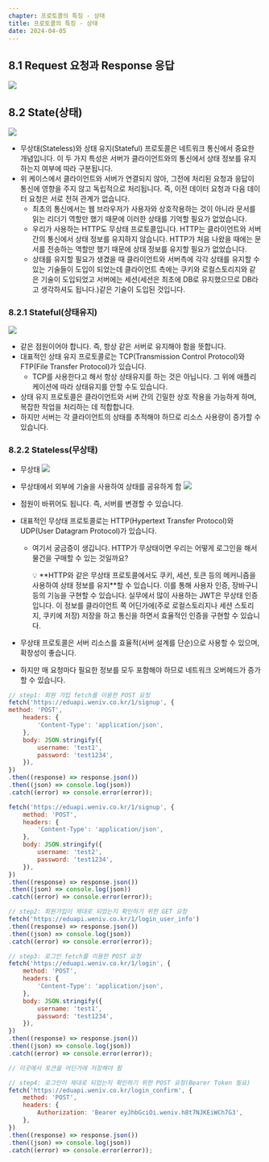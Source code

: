 ```yaml
---
chapter: 프로토콜의 특징 - 상태
title: 프로토콜의 특징 - 상태
date: 2024-04-05
---
```


## 8.1 Request 요청과 Response 응답

![](/images/basecamp-network/chapter08-1-1.png)

## 8.2 State(상태)

![](/images/basecamp-network/chapter08-1-2.png)

- 무상태(Stateless)와 상태 유지(Stateful) 프로토콜은 네트워크 통신에서 중요한 개념입니다. 이 두 가지 특성은 서버가 클라이언트와의 통신에서 상태 정보를 유지하는지 여부에 따라 구분됩니다.
- 위 케이스에서 클라이언트와 서버가 연결되지 않아, 그전에 처리된 요청과 응답이 통신에 영향을 주지 않고 독립적으로 처리됩니다. 즉, 이전 데이터 요청과 다음 데이터 요청은 서로 전혀 관계가 없습니다.
  - 최초의 통신에서는 웹 브라우저가 사용자와 상호작용하는 것이 아니라 문서를 읽는 리더기 역할만 했기 때문에 이러한 상태를 기억할 필요가 없었습니다.
  - 우리가 사용하는 HTTP도 무상태 프로토콜입니다. HTTP는 클라이언트와 서버 간의 통신에서 상태 정보를 유지하지 않습니다. HTTP가 처음 나왔을 때에는 문서를 전송하는 역할만 했기 때문에 상태 정보를 유지할 필요가 없었습니다.
  - 상태를 유지할 필요가 생겼을 때 클라이언트와 서버측에 각각 상태를 유지할 수 있는 기술들이 도입이 되었는데 클라이언트 측에는 쿠키와 로컬스토리지와 같은 기술이 도입되었고 서버에는 세션(세션은 최초에 DB로 유지했으므로 DB라고 생각하셔도 됩니다.)같은 기술이 도입된 것입니다.

### 8.2.1 **Stateful(상태유지)**

![](/images/basecamp-network/chapter08-1-3.png)

- 같은 점원이어야 합니다. 즉, 항상 같은 서버로 유지해야 함을 뜻합니다.
- 대표적인 상태 유지 프로토콜로는 TCP(Transmission Control Protocol)와 FTP(File Transfer Protocol)가 있습니다.
  - TCP를 사용한다고 해서 항상 상태유지를 하는 것은 아닙니다. 그 위에 애플리케이션에 따라 상태유지를 안할 수도 있습니다.
- 상태 유지 프로토콜은 클라이언트와 서버 간의 긴밀한 상호 작용을 가능하게 하며, 복잡한 작업을 처리하는 데 적합합니다.
- 하지만 서버는 각 클라이언트의 상태를 추적해야 하므로 리소스 사용량이 증가할 수 있습니다.

### 8.2.2 Stateless(무상태)

- 무상태
  ![](/images/basecamp-network/chapter08-1-2.png)
- 무상태에서 외부에 기술을 사용하여 상태를 공유하게 함
  ![](/images/basecamp-network/chapter08-1-4.png)
- 점원이 바뀌어도 됩니다. 즉, 서버를 변경할 수 있습니다.
- 대표적인 무상태 프로토콜로는 HTTP(Hypertext Transfer Protocol)와 UDP(User Datagram Protocol)가 있습니다.

  - 여기서 궁금증이 생깁니다. HTTP가 무상태이면 우리는 어떻게 로그인을 해서 물건을 구매할 수 있는 것일까요?
    <aside>
    💡 **HTTP와 같은 무상태 프로토콜에서도 쿠키, 세션, 토큰 등의 메커니즘을 사용하여 상태 정보를 유지**할 수 있습니다. 이를 통해 사용자 인증, 장바구니 등의 기능을 구현할 수 있습니다. 실무에서 많이 사용하는 JWT은 무상태 인증입니다. 이 정보를 클라이언트 쪽 어딘가에(주로 로컬스토리지나 세션 스토리지, 쿠키에 저장) 저장을 하고 통신을 하면서 효율적인 인증을 구현할 수 있습니다.

    </aside>

- 무상태 프로토콜은 서버 리소스를 효율적(서버 설계를 단순)으로 사용할 수 있으며, 확장성이 좋습니다.
- 하지만 매 요청마다 필요한 정보를 모두 포함해야 하므로 네트워크 오버헤드가 증가할 수 있습니다.

```jsx
// step1: 회원 가입 fetch를 이용한 POST 요청
fetch('https://eduapi.weniv.co.kr/1/signup', {
method: 'POST',
    headers: {
        'Content-Type': 'application/json',
    },
    body: JSON.stringify({
        username: 'test1',
        password: 'test1234',
    }),
})
.then((response) => response.json())
.then((json) => console.log(json))
.catch((error) => console.error(error));

fetch('https://eduapi.weniv.co.kr/1/signup', {
    method: 'POST',
    headers: {
        'Content-Type': 'application/json',
    },
    body: JSON.stringify({
        username: 'test2',
        password: 'test1234',
    }),
})
.then((response) => response.json())
.then((json) => console.log(json))
.catch((error) => console.error(error));

// step2: 회원가입이 제대로 되었는지 확인하기 위한 GET 요청
fetch('https://eduapi.weniv.co.kr/1/login_user_info')
.then((response) => response.json())
.then((json) => console.log(json))
.catch((error) => console.error(error));

// step3: 로그인 fetch를 이용한 POST 요청
fetch('https://eduapi.weniv.co.kr/1/login', {
    method: 'POST',
    headers: {
        'Content-Type': 'application/json',
    },
    body: JSON.stringify({
        username: 'test1',
        password: 'test1234',
    }),
})
.then((response) => response.json())
.then((json) => console.log(json))
.catch((error) => console.error(error));

// 이곳에서 토큰을 어딘가에 저장해야 함

// step4: 로그인이 제대로 되었는지 확인하기 위한 POST 요청(Bearer Token 필요)
fetch('https://eduapi.weniv.co.kr/login_confirm', {
    method: 'POST',
    headers: {
        Authorization: 'Bearer eyJhbGciOi.weniv.h8t7NJKEiWCh7G3',
    },
})
.then((response) => response.json())
.then((json) => console.log(json))
.catch((error) => console.error(error));
```
